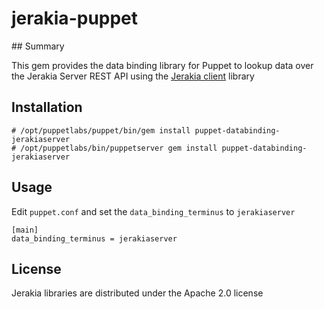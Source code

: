 # jerakia-puppet

## Summary

This gem provides the data binding library for Puppet to lookup data over the Jerakia Server REST API using the [Jerakia client](https://github.com/crayfishx/jerakia-client) library

## Installation

```
# /opt/puppetlabs/puppet/bin/gem install puppet-databinding-jerakiaserver
# /opt/puppetlabs/bin/puppetserver gem install puppet-databinding-jerakiaserver
```

## Usage

Edit `puppet.conf` and set the `data_binding_terminus` to `jerakiaserver`

```
[main]
data_binding_terminus = jerakiaserver
```


## License ##

Jerakia libraries are distributed under the Apache 2.0 license



